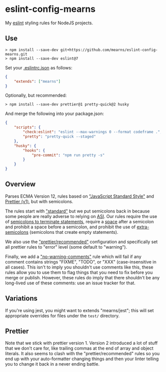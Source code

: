 # eslint-config-mearns

My [eslint](https://eslint.org/docs/user-guide/configuring) styling rules for NodeJS projects.

## Use

```console
> npm install --save-dev git+https://github.com/mearns/eslint-config-mearns.git
> npm install --save-dev eslint@7
```

Set your [.eslintrc.json](https://eslint.org/docs/user-guide/configuring#configuration-file-formats) as follows:

```json
{
    "extends": ["mearns"]
}
```

Optionally, but recommended:

```console
> npm install --save-dev prettier@1 pretty-quick@2 husky
```

And merge the following into your package.json:

```json
{
    "scripts": {
        "check:eslint": "eslint --max-warnings 0 --format codeframe .",
        "pretty": "pretty-quick --staged"
    },
    "husky": {
        "hooks": {
            "pre-commit": "npm run pretty -s"
        }
    }
}
```

## Overview

Parses ECMA Version 12, rules based on ["JavaScript Standard Style"](https://standardjs.com/) and [Prettier (v1)](https://prettier.io/), but with semicolons.

The rules start with ["standard"](https://github.com/standard/eslint-config-standard) but we put semicolons back in because some people are really adverse to relying
on [ASI](https://developer.mozilla.org/en-US/docs/Web/JavaScript/Reference/Lexical_grammar#Automatic_semicolon_insertion). Our rules require the use of
[semicolons to terminate statements](https://eslint.org/docs/rules/semi), require a [space](https://eslint.org/docs/rules/semi-spacing) after a semicolon and
prohibit a space before a semicolon, and prohibit the use of [extra-semicolons](https://eslint.org/docs/rules/no-extra-semi) (semicolons that create empty statements).

We also use the ["prettier/recommended"](https://github.com/prettier/eslint-plugin-prettier#recommended-configuration) configuration and specifically set all prettier rules
to "error" level (some default to "warning").

Finally, we add a ["no-warning-comments"](https://eslint.org/docs/rules/no-warning-comments`) rule which will fail if any comment contains strings
"FIXME", "TODO", or "XXX" (case-insensitive in all cases). This isn't to imply you shouldn't use comments like this, these rules allow you to use them to
flag things that you need to fix before you merge or publish. However, these rules do imply that there shouldn't be any long-lived use of these comments: use
an issue tracker for that.

## Variations

If you're using jest, you might want to extends "mearns/jest"; this will set appropriate overrides for files under the `test/` directory.

## Prettier

Note that we stick with prettier version 1. Version 2 introduced a lot of stuff that we don't care for, like trailing commas at the end of array and object literals. It also
seems to clash with the "prettier/recommended" rules so you end up with your auto-formatter changing things and then your linter telling you to change it back in a never ending
battle.
